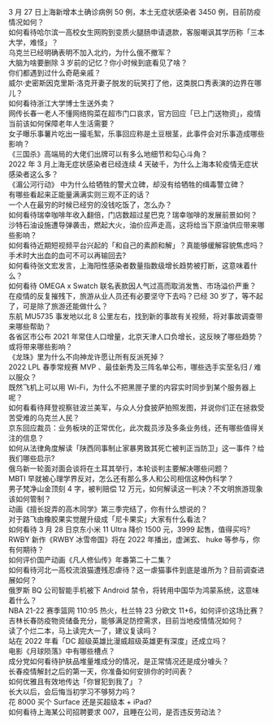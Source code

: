 3 月 27 日上海新增本土确诊病例 50 例，本土无症状感染者 3450 例，目前防疫情况如何？  
如何看待哈尔滨一高校女生网购到变质火腿肠申请退款，客服嘲讽其学历称「三本大学，难怪」？  
乌克兰已经明确表明不加入北约，为什么俄不撤军？  
大脑为啥要删除 3 岁前的记忆？你小时候到底看见了啥？  
你们都遇到过什么奇葩亲戚？  
威尔·史密斯因克里斯·洛克开妻子脱发的玩笑打了他，这类脱口秀表演的边界在哪儿？  
如何看待浙江大学博士生送外卖？  
网传长春一老人不懂网络购菜在超市门口哀求，官方回应「已上门送物资」，疫情当前该如何保障老年人生活需要？  
女子曝乐事薯片吃出一撮毛絮，乐事回应称是土豆根茎，此事件会对乐事造成哪些影响？  
《三国杀》高端局的大佬们出牌可以有多么地细节和勾心斗角？  
2022 年 3 月上海无症状感染者已经连续 4 天破千，为什么上海本轮疫情无症状感染者这么多？  
《湄公河行动》 中为什么给牺牲的警犬立碑，却没有给牺牲的缉毒警立碑？  
有哪些看起来正能量满满实则三观不正的话？  
一个人在最穷的时候已经穷的没钱吃饭了，怎么办？  
如何看待瑞幸咖啡年收入翻倍，门店数超过星巴克？瑞幸咖啡的发展前景如何？  
沙特石油设施遭导弹袭击，燃起大火，油价应声走高，这将给当下原油供应带来哪些影响？  
如何看待近期短视频平台兴起的「和自己的素颜和解」？真能够缓解容貌焦虑吗？  
手术时大出血的血可不可以再输回去?  
如何看待张文宏发言，上海阳性感染者数量指数级增长趋势被打断，这意味着什么？  
如何看待 OMEGA x Swatch 联名表款因人气过高而取消发售、市场溢价严重？  
在疫情的反复摧残下，旅游从业人员还有必要坚守下去吗？已经 30 岁了，等不起了，可是除了旅游还能做什么？  
东航 MU5735 事发地以北 8 公里左右，找到新的事故有关视频，将对事故调查带来哪些帮助？  
各省区市公布 2021 年常住人口增量，北京天津人口负增长，这反映了哪些趋势？或将带来哪些影响？  
《龙珠》里为什么不向神龙许愿让所有反派死掉？  
2022 LPL 春季常规赛 MVP 、最佳新秀及三阵名单公布，哪些选手实至名归 / 难以服众？  
既然飞机上可以用 Wi-Fi，为什么不把黑匣子里的内容实时同步到某个服务器上呢？  
如何看看待拜登视察驻波兰美军，与众人分食披萨拍照发图，并说你们正在拯救受苦受难的乌克兰人民？  
京东回应裁员：业务板块的正常优化，此次裁员涉及多条业务线，还有哪些值得关注的信息？  
如何从法律角度解读「陕西同事制止家暴男致其死亡被判正当防卫」这一事件？给我们哪些启示?  
俄乌新一轮面对面会谈将在土耳其举行，本轮谈判主要解决哪些问题？  
MBTI 早就被心理学界反对，怎么还有那么多人和公司相信这种伪科学？  
男子梵净山金顶刻 4 字，被判赔偿 12 万元，如何解读这一判决？不文明旅游现象该如何管制？  
动画《擅长捉弄的高木同学》第三季完结了，你有什么想说的？  
对于路飞由橡胶果实觉醒升级成「尼卡果实」大家有什么看法？  
如何看待 3 月 28 日京东小米 11 Ultra 降价 1500 元，3999 起售，值得买吗?  
RWBY 新作《RWBY  冰雪帝国》将在 2022 年播出，虚渊玄、 huke 等参与，你有何期待？  
如何评价国产动画《凡人修仙传》年番第二十二集？  
如何看待河北一高校流浪猫遭残忍虐待？这一虐猫事件到底是谁所为？目前调查进展如何？  
俄罗斯 BQ 公司智能手机被下 Android 禁令，将转用中国华为鸿蒙系统，这意味着什么？  
NBA 21-22 赛季篮网 110:95 热火，杜兰特 23 分欧文 11+6，如何评价这场比赛？  
吉林长春防疫物资储备充分，能够满足防控需求，目前当地疫情情况如何？  
读了个烂二本，马上读完大一了，建议复读吗？  
站在 2022 年看「DC 超级英雄比漫威超级英雄更有深度」还成立吗？  
电影《月球陨落》中有哪些槽点？  
成分党如何看待护肤品堆量堆成分的情况，是正常情况还是成分噱头？  
长春疫情解封之后的第一天，你准备如何安排你的时间表？  
如何优雅且有效地传达「你冒犯到我了」？  
长大以后，会后悔当初学习不够努力吗？  
花 8000 买个 Surface 还是买超级本 + iPad?  
如何看待上海某公司招聘要求 007，且睡在公司，是否违反劳动法？  
